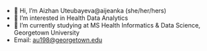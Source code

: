 - 👋 Hi, I’m Aizhan Uteubayeva@aijeanka (she/her/hers)
- 👀 I’m interested in Health Data Analytics
- 🌱 I’m currently studying at MS Health Informatics & Data Science, Georgetown University
- Email: au198@georgetown.edu


<!---
aijeanka/aijeanka is a ✨ special ✨ repository because its `README.md` (this file) appears on your GitHub profile.
You can click the Preview link to take a look at your changes.
--->
